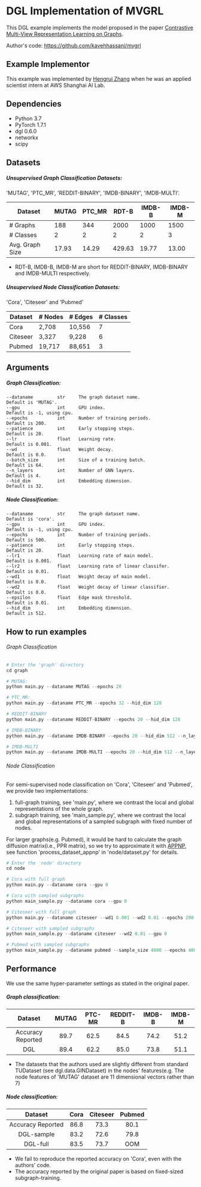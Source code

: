 # DGL Implementation of MVGRL
This DGL example implements the model proposed in the paper [Contrastive Multi-View Representation Learning on Graphs](https://arxiv.org/abs/2006.05582).

Author's code: https://github.com/kavehhassani/mvgrl

## Example Implementor

This example was implemented by [Hengrui Zhang](https://github.com/hengruizhang98) when he was an applied scientist intern at AWS Shanghai AI Lab.

## Dependencies

- Python 3.7
- PyTorch 1.7.1
- dgl 0.6.0
- networkx
- scipy

## Datasets

##### Unsupervised Graph Classification Datasets:

 'MUTAG', 'PTC_MR', 'REDDIT-BINARY', 'IMDB-BINARY', 'IMDB-MULTI'.

| Dataset         | MUTAG | PTC_MR | RDT-B  | IMDB-B | IMDB-M |
| --------------- | ----- | ------ | ------ | ------ | ------ |
| # Graphs        | 188   | 344    | 2000   | 1000   | 1500   |
| # Classes       | 2     | 2      | 2      | 2      | 3      |
| Avg. Graph Size | 17.93 | 14.29  | 429.63 | 19.77  | 13.00  |
* RDT-B, IMDB-B, IMDB-M are short for REDDIT-BINARY, IMDB-BINARY and IMDB-MULTI respectively.

##### Unsupervised Node Classification Datasets:

'Cora', 'Citeseer' and 'Pubmed'

| Dataset  | # Nodes | # Edges | # Classes |
| -------- | ------- | ------- | --------- |
| Cora     | 2,708   | 10,556  | 7         |
| Citeseer | 3,327   | 9,228   | 6         |
| Pubmed   | 19,717  | 88,651  | 3         |


## Arguments

##### 	Graph Classification:

```
--dataname         str     The graph dataset name.                Default is 'MUTAG'.
--gpu              int     GPU index.                             Default is -1, using cpu.
--epochs           int     Number of training periods.            Default is 200.
--patience         int     Early stopping steps.                  Default is 20.
--lr               float   Learning rate.                         Default is 0.001.
--wd               float   Weight decay.                          Default is 0.0.
--batch_size       int     Size of a training batch.              Default is 64.
--n_layers         int     Number of GNN layers.                  Default is 4.
--hid_dim          int     Embedding dimension.                   Default is 32.
```

##### 	Node Classification:

```
--dataname         str     The graph dataset name.                Default is 'cora'.
--gpu              int     GPU index.                             Default is -1, using cpu.
--epochs           int     Number of training periods.            Default is 500.
--patience         int     Early stopping steps.                  Default is 20.
--lr1              float   Learning rate of main model.           Default is 0.001.
--lr2              float   Learning rate of linear classifer.     Default is 0.01.
--wd1              float   Weight decay of main model.            Default is 0.0.
--wd2              float   Weight decay of linear classifier.     Default is 0.0.
--epsilon          float   Edge mask threshold.                   Default is 0.01.
--hid_dim          int     Embedding dimension.                   Default is 512.
```

## How to run examples

###### Graph Classification

```python
# Enter the 'graph' directory
cd graph

# MUTAG:
python main.py --dataname MUTAG --epochs 20

# PTC_MR:
python main.py --dataname PTC_MR --epochs 32 --hid_dim 128

# REDDIT-BINARY
python main.py --dataname REDDIT-BINARY --epochs 20 --hid_dim 128

# IMDB-BINARY
python main.py --dataname IMDB-BINARY --epochs 20 --hid_dim 512 --n_layers 2

# IMDB-MULTI
python main.py --dataname IMDB-MULTI --epochs 20 --hid_dim 512 --n_layers 2
```
###### Node Classification

For semi-supervised node classification on 'Cora', 'Citeseer' and 'Pubmed', we provide two implementations:

1. full-graph training, see 'main.py', where we contrast the local and global representations of the whole graph.
2. subgraph training, see 'main_sample.py', where we contrast the local and global representations of a sampled subgraph with fixed number of nodes.

For larger graphs(e.g. Pubmed), it would be hard to calculate the graph diffusion matrix(i.e., PPR matrix), so we try to approximate it with [APPNP](https://arxiv.org/abs/1810.05997), see function 'process_dataset_appnp'  in 'node/dataset.py' for details.

```python
# Enter the 'node' directory
cd node

# Cora with full graph
python main.py --dataname cora --gpu 0

# Cora with sampled subgraphs
python main_sample.py --dataname cora --gpu 0

# Citeseer with full graph
python main.py --dataname citeseer --wd1 0.001 --wd2 0.01 --epochs 200 --gpu 0

# Citeseer with sampled subgraphs
python main_sample.py --dataname citeseer --wd2 0.01 --gpu 0

# Pubmed with sampled subgraphs
python main_sample.py --dataname pubmed --sample_size 4000 --epochs 400 --patience 999 --gpu 0
```

## 	Performance

We use the same  hyper-parameter settings as stated in the original paper.

##### Graph classification:

|      Dataset      | MUTAG | PTC-MR | REDDIT-B | IMDB-B | IMDB-M |
| :---------------: | :---: | :----: | :------: | :----: | :----: |
| Accuracy Reported | 89.7  |  62.5  |   84.5   |  74.2  |  51.2  |
|        DGL        | 89.4  |  62.2  |   85.0   |  73.8  |  51.1  |

* The datasets that the authors used are slightly different from standard TUDataset (see dgl.data.GINDataset) in the nodes' features(e.g. The node features of 'MUTAG' dataset are 11 dimensional vectors rather than 7)

##### Node classification:

|      Dataset      | Cora | Citeseer | Pubmed |
| :---------------: | :--: | :------: | :----: |
| Accuracy Reported | 86.8 |   73.3   |  80.1  |
|    DGL-sample     | 83.2 |   72.6   |  79.8  |
|     DGL-full      | 83.5 |   73.7   |  OOM   |

* We fail to reproduce the reported accuracy on 'Cora', even with the authors' code.
* The accuracy reported by the original paper is based on fixed-sized subgraph-training.
